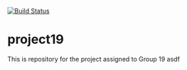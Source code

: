 [![Build Status](https://travis-ci.org/UHSDFall17/project19.svg?branch=Kasey)](https://travis-ci.org/UHSDFall17/project19)

# project19
This is repository for the project assigned to Group 19
asdf